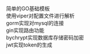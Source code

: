 简单的GO基础模板  
使用viper对配置文件进行解析   
gorm实现对mysql的连接  
gin实现路由功能  
bychrypt实现数据库存储密码加密  
jwt实现token的生成  
